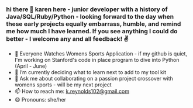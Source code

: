 ### hi there 👋 karen here - junior developer with a history of Java/SQL/Ruby/Python - looking forward to the day when these early projects equally embarrass, humble, and remind me how much I have learned. If you see anything I could do better - I welcome any and all feedback! ✌  


- 🔭 Everyone Watches Womens Sports Application - if my github is quiet, I'm working on Stanford's code in place program to dive into Python (April - June)
- 🌱 I’m currently deciding what to learn next to add to my tool kit
- 💬 Ask me about collaborating on a passion project crossover with womens sports - will be my next project
- 📫 How to reach me: k.reynolds102@gmail.com
- 😄 Pronouns: she/her

